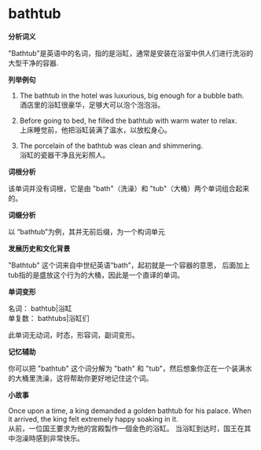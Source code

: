 # bathtub

**分析词义**

  

"Bathtub"是英语中的名词，指的是浴缸，通常是安装在浴室中供人们进行洗浴的大型干净的容器.

  

**列举例句**

  

1.  The bathtub in the hotel was luxurious, big enough for a bubble bath.  
    酒店里的浴缸很豪华，足够大可以泡个泡泡浴。
    
      
    
2.  Before going to bed, he filled the bathtub with warm water to relax.  
    上床睡觉前，他把浴缸装满了温水，以放松身心。
    
      
    
3.  The porcelain of the bathtub was clean and shimmering.  
    浴缸的瓷器干净且光彩照人。
    
      
    

  

**词根分析**

  

该单词并没有词根，它是由 "bath"（洗澡）和 "tub"（大桶）两个单词组合起来的。

  

**词缀分析**

  

以 “bathtub”为例，其并无前后缀，为一个构词单元

  

**发展历史和文化背景**

  

"Bathtub" 这个词来自中世纪英语“bath”，起初就是一个容器的意思， 后面加上tub指的是盛放这个行为的大桶，因此是一个直译的单词。

  

**单词变形**

  

名词： bathtub|浴缸  
单复数： bathtubs|浴缸们

  

此单词无动词，时态，形容词，副词变形。

  

**记忆辅助**

  

你可以把 "bathtub" 这个词分解为 "bath" 和 "tub"，然后想象你正在一个装满水的大桶里洗澡，这将帮助你更好地记住这个词。

  

**小故事**

  

Once upon a time, a king demanded a golden bathtub for his palace. When it arrived, the king felt extremely happy soaking in it.  
从前，一位国王要求为他的宮殿製作一個金色的浴缸。 当浴缸到达时，国王在其中泡澡時感到非常快乐。
